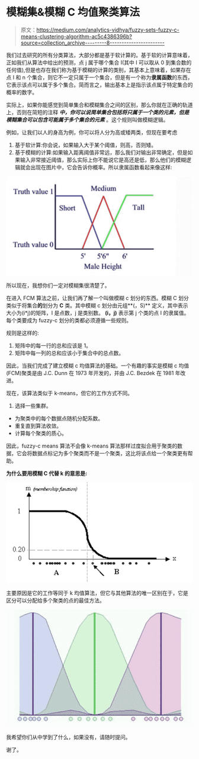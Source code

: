 # 模糊集&模糊 C 均值聚类算法

> 原文：<https://medium.com/analytics-vidhya/fuzzy-sets-fuzzy-c-means-clustering-algorithm-ac5c4386396b?source=collection_archive---------8----------------------->

我们过去研究的所有分类算法，大部分都是基于软计算的。基于软的计算意味着，正如我们从算法中给出的预测，点 j 属于哪个集合 I(其中 I 可以取从 0 到集合数的任何值),但是也存在我们称为基于模糊的计算的类别，其基本上意味着，如果存在点 I 和 n 个集合，则它不一定只属于一个集合，但是有一个称为**隶属函数**的东西，它表示该点可以属于多个集合。简而言之，输出基本上是指示该点属于特定集合的概率的数字。

实际上，如果你能感觉到简单集合和模糊集合之间的区别，那么你就在正确的轨道上，否则在简短的注释 ***中，你可以说简单集合包括将只属于一个类的元素，但是模糊集合可以包含可能属于多个集合的元素*** 。这个规则叫做模糊逻辑。

例如，让我们以人的身高为例，你可以将人分为高或矮两类，但现在要考虑

1.  基于软计算:你会说，如果输入大于某个阈值，则高，否则矮。
2.  基于模糊的计算:如果输入距离阈值非常远，那么我们对输出非常确定，但是如果输入非常接近阈值，那么实际上你不能说它是高还是低，那么他们的模糊逻辑就会出现在图片中，它会告诉你概率。所以隶属函数看起来像这样:

![](img/846b0bf5750de12ce5a6e4c9625e9ad3.png)

所以现在，我想你们一定对模糊集很清楚了。

在进入 FCM 算法之前，让我们再了解一个叫做模糊 c 划分的东西。模糊 C 划分类似于将集合**的**划分为 **C** 类。其中模糊 c 划分由元组**(，S)** 定义，其中表示大小为(i*j)的矩阵，I 是点数，j 是类别数。 **(i，j)** 表示第 j 个类的点 I 的隶属值。每个类要成为 fuzzy-c 划分的类都必须遵循一些规则。

规则是这样的:

1.  矩阵中的每一行的总和应该是 1。
2.  矩阵中每一列的总和应该小于集合中的总点数。

因此，当我们完成了建立模糊 c 均值算法的基础。一个有趣的事实是模糊 c 均值(FCM)聚类是由 J.C. Dunn 在 1973 年开发的，并由 J.C. Bezdek 在 1981 年改进。

现在，该算法类似于 k-means，但它的工作方式不同。

1.  选择一些集群。

*   为聚类中的每个数据点随机分配系数。
*   重复直到算法收敛。
*   计算每个聚类的质心。

因此，fuzzy-c means 算法不会像 k-means 算法那样过度拟合用于聚类的数据，它会将数据点标记为多个聚类而不是一个聚类，这比将该点给一个聚类更有帮助。

**为什么要用模糊 C 代替 k 的意思是:**

![](img/222b416920329d41aa49d5fc33b1dbce.png)

主要原因是它的工作等同于 k 均值算法，但它与其他算法的唯一区别在于，它是区分可以分配给多个聚类的点的最佳方法。

![](img/e823e4a953f1cf68e69507b827ef0fd1.png)

我希望你们从中学到了什么，如果没有，请随时提问。

谢了。